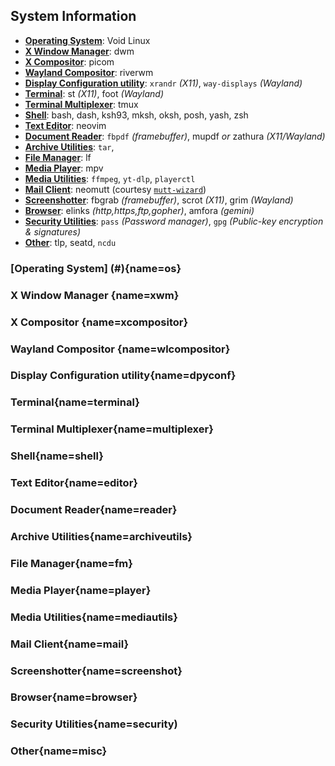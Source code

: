 ## System Information
- **[Operating System](#os)**: Void Linux
- **[X Window Manager](#xwm)**: dwm
- **[X Compositor](#xcompositor)**: picom
- **[Wayland Compositor](#wlcompositor)**: riverwm
- **[Display Configuration utility](#dpyconf)**: `xrandr` *(X11)*, `way-displays` *(Wayland)*
- **[Terminal](#terminal)**: st *(X11)*, foot *(Wayland)*
- **[Terminal Multiplexer](#multiplexer)**: tmux
- **[Shell](#shell)**: bash, dash, ksh93, mksh, oksh, posh, yash, zsh
- **[Text Editor](#editor)**: neovim
- **[Document Reader](#reader)**: `fbpdf` *(framebuffer)*, mupdf *or* zathura *(X11/Wayland)*
- **[Archive Utilities](#archiveutils)**: `tar`, 
- **[File Manager](#fm)**: lf
- **[Media Player](#player)**: mpv
- **[Media Utilities](#mediautils)**: `ffmpeg`, `yt-dlp`, `playerctl`
- **[Mail Client](#mail)**: neomutt (courtesy [`mutt-wizard`](https://github.com/LukeSmithxyz/mutt-wizard))
- **[Screenshotter](#screenshot)**: fbgrab *(framebuffer)*, scrot *(X11)*, grim *(Wayland)*
- **[Browser](#browser)**: elinks *(http,https,ftp,gopher)*, amfora *(gemini)*
- **[Security Utilities](#security)**: `pass` *(Password manager)*, `gpg` *(Public-key encryption & signatures)*
- **[Other](#misc)**: tlp, seatd, `ncdu`
### [Operating System] (#){name=os}
### X Window Manager [](#){name=xwm}
### X Compositor [](#){name=xcompositor}
### Wayland Compositor [](#){name=wlcompositor}
### Display Configuration utility[](#){name=dpyconf}
### Terminal[](#){name=terminal}
### Terminal Multiplexer[](#){name=multiplexer}
### Shell[](#){name=shell}
### Text Editor[](#){name=editor}
### Document Reader[](#){name=reader}
### Archive Utilities[](#){name=archiveutils}
### File Manager[](#){name=fm}
### Media Player[](#){name=player}
### Media Utilities[](#){name=mediautils}
### Mail Client[](#){name=mail}
### Screenshotter[](#){name=screenshot}
### Browser[](#){name=browser}
### Security Utilities[](#){name=security)
### Other[](#){name=misc}
